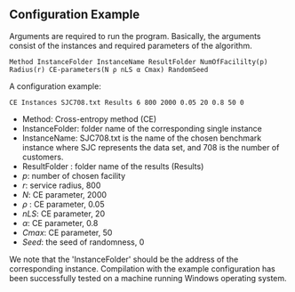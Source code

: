 ## Configuration Example

Arguments are required to run the program. 
Basically, the arguments consist of the instances and required parameters of the algorithm. 
```
Method InstanceFolder InstanceName ResultFolder NumOfFacililty(p) Radius(r) CE-parameters(N ρ nLS α Cmax) RandomSeed
```
A configuration example:
```
CE Instances SJC708.txt Results 6 800 2000 0.05 20 0.8 50 0
```
- Method: Cross-entropy method (CE)
- InstanceFolder: folder name of the corresponding single instance
- InstanceName:  SJC708.txt is the name of the chosen benchmark instance where SJC represents the data set, and 708 is the number of customers.
- ResultFolder : folder name of the results (Results)
- $p$: number of chosen facility
- $r$:  service radius, 800
- $N$: CE parameter, 2000 
- $\rho$ : CE parameter, 0.05
- $nLS$: CE parameter, 20
- $\alpha$: CE parameter, 0.8
- $Cmax$: CE parameter, 50
- $Seed$: the seed of randomness, 0

We note that the 'InstanceFolder' should be the address of the corresponding instance.
Compilation with the example configuration has been successfully tested on a machine running Windows operating system.
